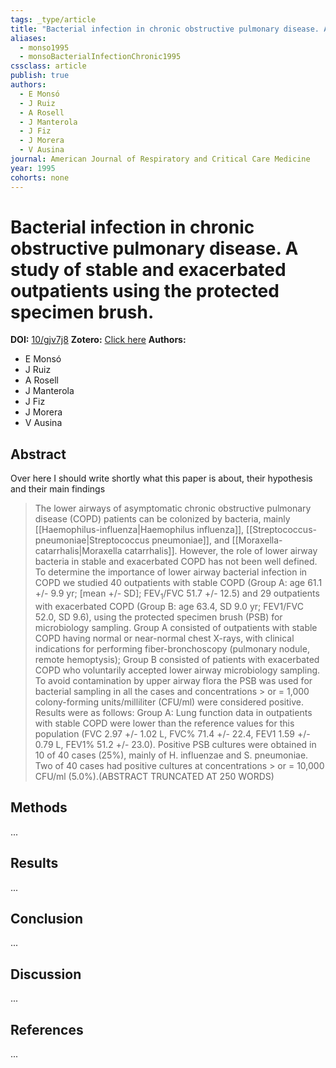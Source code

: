 ```yaml
---
tags: _type/article
title: "Bacterial infection in chronic obstructive pulmonary disease. A study of stable and exacerbated outpatients using the protected specimen brush."
aliases:
  - monso1995
  - monsoBacterialInfectionChronic1995
cssclass: article
publish: true
authors:
  - E Monsó
  - J Ruiz
  - A Rosell
  - J Manterola
  - J Fiz
  - J Morera
  - V Ausina
journal: American Journal of Respiratory and Critical Care Medicine
year: 1995
cohorts: none
---
```

# Bacterial infection in chronic obstructive pulmonary disease. A study of stable and exacerbated outpatients using the protected specimen brush.
**DOI:** [10/gjv7j8](https://www.doi.org/10/gjv7j8)
**Zotero:** [Click here](zotero://select/items/@monsoBacterialInfectionChronic1995)
**Authors:**
  - E Monsó
  - J Ruiz
  - A Rosell
  - J Manterola
  - J Fiz
  - J Morera
  - V Ausina

## Abstract
Over here I should write shortly what this paper is about, their hypothesis and their main findings
> The lower airways of asymptomatic chronic obstructive pulmonary disease (COPD) patients can be colonized by bacteria, mainly [[Haemophilus-influenza|Haemophilus influenza]], [[Streptococcus-pneumoniae|Streptococcus pneumoniae]], and [[Moraxella-catarrhalis|Moraxella catarrhalis]]. However, the role of lower airway bacteria in stable and exacerbated COPD has not been well defined. To determine the importance of lower airway bacterial infection in COPD we studied 40 outpatients with stable COPD (Group A: age 61.1 +/- 9.9 yr; \[mean +/- SD\]; FEV<sub>1</sub>/FVC 51.7 +/- 12.5) and 29 outpatients with exacerbated COPD (Group B: age 63.4, SD 9.0 yr; FEV1/FVC 52.0, SD 9.6), using the protected specimen brush (PSB) for microbiology sampling. Group A consisted of outpatients with stable COPD having normal or near-normal chest X-rays, with clinical indications for performing fiber-bronchoscopy (pulmonary nodule, remote hemoptysis); Group B consisted of patients with exacerbated COPD who voluntarily accepted lower airway microbiology sampling. To avoid contamination by upper airway flora the PSB was used for bacterial sampling in all the cases and concentrations > or = 1,000 colony-forming units/milliliter (CFU/ml) were considered positive. Results were as follows: Group A: Lung function data in outpatients with stable COPD were lower than the reference values for this population (FVC 2.97 +/- 1.02 L, FVC% 71.4 +/- 22.4, FEV1 1.59 +/- 0.79 L, FEV1% 51.2 +/- 23.0). Positive PSB cultures were obtained in 10 of 40 cases (25%), mainly of H. influenzae and S. pneumoniae. Two of 40 cases had positive cultures at concentrations > or = 10,000 CFU/ml (5.0%).(ABSTRACT TRUNCATED AT 250 WORDS)

## Methods
...

## Results
...

## Conclusion
...

## Discussion
...

## References
...